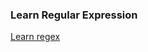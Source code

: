 ### Learn Regular Expression
<p>
    <a href="https://github.com/ziishaned/learn-regex">Learn regex</a>
</p>
